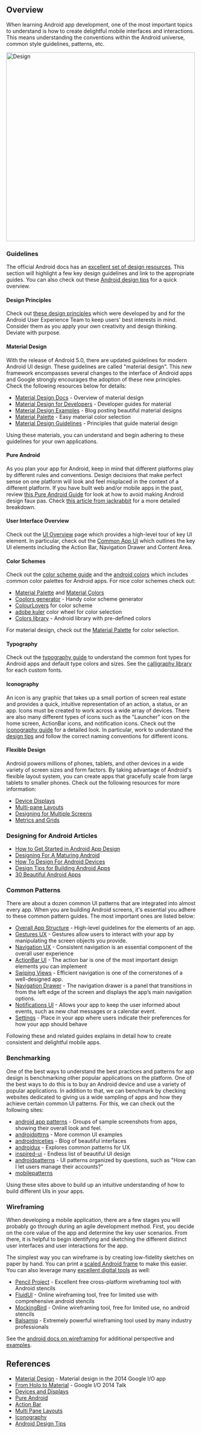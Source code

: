 ## Overview

When learning Android app development, one of the most important topics to understand is how to create delightful mobile interfaces and interactions. This means understanding the conventions within the Android universe, common style guidelines, patterns, etc.

<img src="http://developer.android.com/design/media/creative_vision_main.png" width="500" alt="Design" />

### Guidelines

The official Android docs has an [excellent set of design resources](http://developer.android.com/design/get-started/principles.html). This section will highlight a few key design guidelines and link to the appropriate guides. You can also check out these [Android design tips](http://www.androiddesign.tips) for a quick overview.

#### Design Principles

Check out [these design principles](http://developer.android.com/design/get-started/principles.html) which were developed by and for the Android User Experience Team to keep users' best interests in mind. Consider them as you apply your own creativity and design thinking. Deviate with purpose.

#### Material Design

With the release of Android 5.0, there are updated guidelines for modern Android UI design. These guidelines are called "material design". This new framework encompasses several changes to the interface of Android apps and Google strongly encourages the adoption of these new principles. Check the following resources below for details:

 * [Material Design Docs](https://developer.android.com/design/material/index.html) - Overview of material design
 * [Material Design for Developers](https://developer.android.com/training/material/index.html) - Developer guides for material 
 * [Material Design Examples](http://www.materialup.com/) - Blog posting beautiful material designs
 * [Material Palette](http://www.materialpalette.com/) - Easy material color selection
 * [Material Design Guidelines](http://www.google.com/design/spec/material-design/introduction.html) - Principles that guide material design

Using these materials, you can understand and begin adhering to these guidelines for your own applications.

#### Pure Android

As you plan your app for Android, keep in mind that different platforms play by different rules and conventions. Design decisions that make perfect sense on one platform will look and feel misplaced in the context of a different platform. If you have built web and/or mobile apps in the past, review [this Pure Android Guide](http://developer.android.com/design/patterns/pure-android.html) for look at how to avoid making Android design faux pas. Check [this article from jackrabbit](http://www.jackrabbitmobile.com/design/mobile-app-design-ios-vs-android/) for a more detailed breakdown.

#### User Interface Overview

Check out the [UI Overview](http://developer.android.com/design/get-started/ui-overview.html) page which provides a high-level tour of key UI element. In particular, check out the [Common App UI](http://developer.android.com/design/get-started/ui-overview.html#app) which outlines the key UI elements including the Action Bar, Navigation Drawer and Content Area.

#### Color Schemes

Check out the [color scheme guide](http://www.google.com/design/spec/style/color.html) and the [android colors](http://developer.android.com/design/style/color.html) which includes common color palettes for Android apps. For nice color schemes check out:

  * [Material Palette](https://www.materialpalette.com/) and [Material Colors](http://www.materialui.co/colors)
  * [Coolors generator](https://coolors.co/) - Handy color scheme generator
  * [ColourLovers](http://www.colourlovers.com/palettes/new/past-month/meta?page=1) for color scheme 
  * [adobe kuler](https://kuler.adobe.com) color wheel for color selection
  * [Colors library](https://github.com/MatthewYork/Colours) - Android library with pre-defined colors

For material design, check out the [Material Palette](http://www.materialpalette.com/) for color selection.

#### Typography

Check out the [typography guide](http://developer.android.com/design/style/typography.html) to understand the common font types for Android apps and default type colors and sizes. See the [calligraphy library](https://github.com/chrisjenx/Calligraphy) for each custom fonts.

#### Iconography

An icon is any graphic that takes up a small portion of screen real estate and provides a quick, intuitive representation of an action, a status, or an app. Icons must be created to work across a wide array of devices. There are also many different types of icons such as the "Launcher" icon on the home screen, ActionBar icons, and notification icons. Check out the [iconography guide](http://developer.android.com/design/style/iconography.html) for a detailed look. In particular, work to understand the [design tips](http://developer.android.com/design/style/iconography.html#DesignTips) and follow the correct naming conventions for different icons.

#### Flexible Design

Android powers millions of phones, tablets, and other devices in a wide variety of screen sizes and form factors. By taking advantage of Android's flexible layout system, you can create apps that gracefully scale from large tablets to smaller phones. Check out the following resources for more information: 

 * [Device Displays](http://developer.android.com/design/style/devices-displays.html)
 * [Multi-pane Layouts](http://developer.android.com/design/patterns/multi-pane-layouts.html)
 * [Designing for Multiple Screens](http://developer.android.com/training/multiscreen/index.html)
 * [Metrics and Grids](http://developer.android.com/design/style/metrics-grids.html)

### Designing for Android Articles

* [How to Get Started in Android App Design](http://code.tutsplus.com/tutorials/how-to-get-started-in-android-app-design--mobile-4402)
* [Designing For A Maturing Android](http://www.smashingmagazine.com/2013/05/08/brave-new-world-designing-for-a-maturing-android/)
* [How To Design For Android Devices](http://blog.mengto.com/how-to-design-for-android-devices/)
* [Design Tips for Building Android Apps](http://www.developer.com/ws/android/development-tools/design-tips-for-building-android-mobile-and-tablet-apps.html)
* [30 Beautiful Android Apps](http://thenextweb.com/apps/2013/11/04/30-beautifully-designed-android-apps/)

### Common Patterns

There are about a dozen common UI patterns that are integrated into almost every app. When you are building Android screens, it's essential you adhere to these common pattern guides. The most important ones are listed below:

 * [Overall App Structure](http://developer.android.com/design/patterns/app-structure.html) - High-level guidelines for the elements of an app.
 * [Gestures UX](http://developer.android.com/design/patterns/gestures.html) - Gestures allow users to interact with your app by manipulating the screen objects you provide.
 * [Navigation UX](http://developer.android.com/design/patterns/navigation.html) - Consistent navigation is an essential component of the overall user experience
 * [ActionBar UI](http://developer.android.com/design/patterns/actionbar.html) - The action bar is one of the most important design elements you can implement
 * [Swiping Views](http://developer.android.com/design/patterns/swipe-views.html) - Efficient navigation is one of the cornerstones of a well-designed app. 
 * [Navigation Drawer](http://developer.android.com/design/patterns/navigation-drawer.html) - The navigation drawer is a panel that transitions in from the left edge of the screen and displays the app’s main navigation options.
 * [Notifications UI](http://developer.android.com/design/patterns/notifications.html) - Allows your app to keep the user informed about events, such as new chat messages or a calendar event. 
 * [Settings](http://developer.android.com/design/patterns/settings.html) - Place in your app where users indicate their preferences for how your app should behave

Following these and related guides explains in detail how to create consistent and delightful mobile apps.

### Benchmarking

One of the best ways to understand the best practices and patterns for app design is benchmarking other popular applications on the platform. One of the best ways to do this is to buy an Android device and use a variety of popular applications. In addition to that, we can benchmark by checking websites dedicated to giving us a wide sampling of apps and how they achieve certain common UI patterns. For this, we can check out the following sites:

 * [android app patterns](http://www.android-app-patterns.com/) - Groups of sample screenshots from apps, showing their overall look and feel.
 * [androidpttrns](http://androidpttrns.com/) - More common UI examples
 * [androidniceties](http://androidniceties.tumblr.com/) - Blog of beautiful interfaces
 * [androidux](http://androidux.com/) - Explores common patterns for UX
 * [inspired-ui](http://android.inspired-ui.com/) - Endless list of beautiful UI design
 * [androidpatterns](http://www.androidpatterns.com/) - UI patterns organized by questions, such as "How can I let users manage their accounts?"
 * [mobilepatterns](http://www.mobile-patterns.com/)

Using these sites above to build up an intuitive understanding of how to build different UIs in your apps.

### Wireframing

When developing a mobile application, there are a few stages you will probably go through during an agile development method. First, you decide on the core value of the app and determine the key user scenarios. From there, it is helpful to begin identifying and sketching the different distinct user interfaces and user interactions for the app.

The simplest way you can wireframe is by creating low-fidelity sketches on paper by hand. You can print a [scaled Android frame](http://cdn.shopify.com/s/files/1/0042/9602/files/Android-Handset-Sketchpad-v1-BW.pdf?338) to make this easier. You can also leverage many [excellent digital tools](http://mashable.com/2013/04/02/wireframing-tools-mobile/) as well:

* [Pencil Project](http://pencil.evolus.vn/) - Excellent free cross-platform wireframing tool with Android stencils
* [FluidUI](https://www.fluidui.com/) - Online wireframing tool, free for limited use with comprehensive android stencils
* [MockingBird](https://gomockingbird.com/) - Online wireframing tool, free for limited use, no android stencils
* [Balsamiq](http://www.balsamiq.com/) - Extremely powerful wireframing tool used by many industry professionals

See the [android docs on wireframing](http://developer.android.com/training/design-navigation/wireframing.html) for additional perspective and [examples](http://developer.android.com/images/training/app-navigation-wireframing-wires-phone.png).

## References

* [Material Design](http://android-developers.blogspot.com/2014/08/material-design-in-2014-google-io-app.html) - Material design in the 2014 Google I/O app
* [From Holo to Material](https://www.google.com/events/io/io14videos/1663fe6a-34b4-e311-b30e-00155d5066d7) - Google I/O 2014 Talk
* [Devices and Displays](http://developer.android.com/design/style/devices-displays.html)
* [Pure Android](http://developer.android.com/design/patterns/pure-android.html)
* [Action Bar](http://developer.android.com/design/patterns/actionbar.html)
* [Multi Pane Layouts](http://developer.android.com/design/patterns/multi-pane-layouts.html)
* [Iconography](http://developer.android.com/design/style/iconography.html)
* [Android Design Tips](http://www.androiddesign.tips)